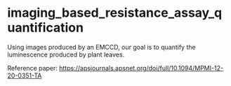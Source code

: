 # imaging_based_resistance_assay_quantification
Using images produced by an EMCCD, our goal is to quantify the luminescence produced by plant leaves.

Reference paper: https://apsjournals.apsnet.org/doi/full/10.1094/MPMI-12-20-0351-TA
